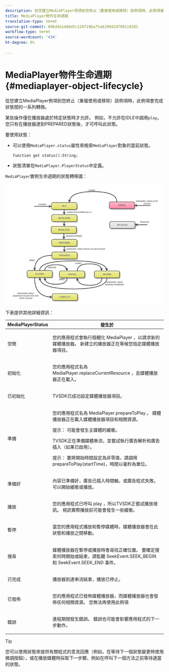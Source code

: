 ```yaml
---
description: 從您建立MediaPlayer例項到您終止（重複使用或移除）該例項時，此例項會完成狀態間的一系列轉換。
title: MediaPlayer物件生命週期
translation-type: tm+mt
source-git-commit: 89bdda1d4bd5c126f19ba75a819942df901183d1
workflow-type: tm+mt
source-wordcount: '434'
ht-degree: 0%

---
```



# MediaPlayer物件生命週期{#mediaplayer-object-lifecycle}

從您建立MediaPlayer例項到您終止（重複使用或移除）該例項時，此例項會完成狀態間的一系列轉換。

某些操作僅在播放器處於特定狀態時才允許。 例如，不允許在IDLE中調用`play`。 您只有在播放器達到PREPARED狀態後，才可呼叫此狀態。

要使用狀態：

* 可以使用`MediaPlayer.status`屬性來檢索`MediaPlayer`對象的當前狀態。

   ```
   function get status():String;
   ```

* 狀態清單在`MediaPlayer.PlayerStatus`中定義。

`MediaPlayer`實例生命週期的狀態轉移圖：
<!--<a id="fig_1C55DE3F186F4B36AFFDCDE90379534C"></a>-->

![](assets/player-state-transitions-diagram-flash-1_2_web.png)

下表提供其他詳細資訊：

<table id="table_426F0093E4214EA88CD72A7796B58DFD"> 
 <thead> 
  <tr> 
   <th colname="col1" class="entry"> <span class="codeph"> MediaPlayerStatus  </span> </th> 
   <th colname="col2" class="entry"> 發生於 </th> 
  </tr> 
 </thead>
 <tbody> 
  <tr> 
   <td colname="col1"> <span class="codeph"> 空閒  </span> </td> 
   <td colname="col2"> <p> 您的應用程式會執行個體化<span class="codeph"> MediaPlayer </span>，以請求新的媒體播放器。 新建立的播放器正在等候您指定媒體播放器項目。 </p> </td> 
  </tr> 
  <tr> 
   <td colname="col1"> <span class="codeph"> 初始化  </span> </td> 
   <td colname="col2"> <p>您的應用程式名為<span class="codeph"> MediaPlayer.replaceCurrentResource </span>，且媒體播放器正在載入。 </p> </td> 
  </tr> 
  <tr> 
   <td colname="col1"> <span class="codeph"> 已初始化  </span> </td> 
   <td colname="col2"> <p>TVSDK已成功設定媒體播放器項目。 </p> </td> 
  </tr> 
  <tr> 
   <td colname="col1"> <span class="codeph"> 準備  </span> </td> 
   <td colname="col2"> <p>您的應用程式名為<span class="codeph"> MediaPlayer.prepareToPlay </span>。 媒體播放器正在載入媒體播放器項目和相關資源。 </p> <p>提示： 可能會發生主媒體的緩衝。 </p> <p>TVSDK正在準備媒體串流，並嘗試執行廣告解析和廣告插入（如果已啟用）。 </p> <p>提示： 要將開始時間設定為非零值，請調用<span class="codeph"> prepareToPlay(startTime)</span>，時間以毫秒為單位。 </p> </td> 
  </tr> 
  <tr> 
   <td colname="col1"> <span class="codeph"> 準備好  </span> </td> 
   <td colname="col2"> <p>內容已準備好，廣告已插入時間軸，或廣告程式失敗。 可以開始緩衝或播放。 </p> </td> 
  </tr> 
  <tr> 
   <td colname="col1"> <span class="codeph"> 播放  </span> </td> 
   <td colname="col2"> <p>您的應用程式已呼叫<span class="codeph"> play </span>，所以TVSDK正嘗試播放視訊。 視訊實際播放前可能會發生一些緩衝。 </p> </td> 
  </tr> 
  <tr> 
   <td colname="col1"> <span class="codeph"> 暫停  </span> </td> 
   <td colname="col2"> <p>當您的應用程式播放和暫停媒體時，媒體播放器會在此狀態和播放之間移動。 </p> </td> 
  </tr> 
  <tr> 
   <td colname="col1"> <span class="codeph"> 搜尋  </span> </td> 
   <td colname="col2"> <p>媒體播放器在暫停或播放時會尋找正確位置。 要確定搜索何時開始或結束，請監聽<span class="codeph"> SeekEvent.SEEK_BEGIN </span>和<span class="codeph"> SeekEvent.SEEK_END </span>事件。 </p> </td> 
  </tr> 
  <tr> 
   <td colname="col1"> <span class="codeph"> 已完成  </span> </td> 
   <td colname="col2"> <p>播放器到達串流結束，播放已停止。 </p> </td> 
  </tr> 
  <tr> 
   <td colname="col1"> <span class="codeph"> 已發佈  </span> </td> 
   <td colname="col2"> <p>您的應用程式已發佈媒體播放器，而媒體播放器也會發佈任何相關資源。 您無法再使用此例項 </p> </td> 
  </tr> 
  <tr> 
   <td colname="col1"> <span class="codeph"> 錯誤  </span> </td> 
   <td colname="col2"> <p>進程期間發生錯誤。 錯誤也可能會影響應用程式的下一步動作。 </p> </td> 
  </tr> 
 </tbody> 
</table>

>[!TIP]
>
>您可以使用狀態來提供有關程式的意見回應（例如，在等待下一個狀態變更時使用微調按鈕），或在播放媒體時採取下一步驟，例如在呼叫下一個方法之前等待適當的狀態。

